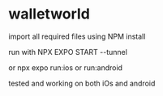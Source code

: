 # walletworld

import all required files using NPM install

run with NPX EXPO START --tunnel

or npx expo run:ios or run:android

tested and working on both iOs and android

